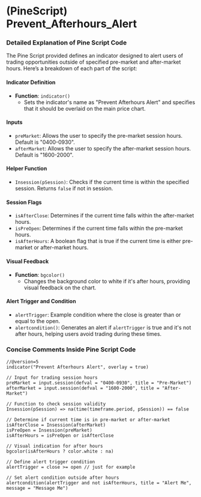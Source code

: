 # (PineScript) Prevent_Afterhours_Alert

### Detailed Explanation of Pine Script Code

The Pine Script provided defines an indicator designed to alert users of trading opportunities outside of specified pre-market and after-market hours. Here’s a breakdown of each part of the script:

#### Indicator Definition
- **Function**: `indicator()`
  - Sets the indicator's name as "Prevent Afterhours Alert" and specifies that it should be overlaid on the main price chart.

#### Inputs
- `preMarket`: Allows the user to specify the pre-market session hours. Default is "0400-0930".
- `afterMarket`: Allows the user to specify the after-market session hours. Default is "1600-2000".

#### Helper Function
- `Insession(pSession)`: Checks if the current time is within the specified session. Returns `false` if not in session.

#### Session Flags
- `isAfterClose`: Determines if the current time falls within the after-market hours.
- `isPreOpen`: Determines if the current time falls within the pre-market hours.
- `isAfterHours`: A boolean flag that is true if the current time is either pre-market or after-market hours.

#### Visual Feedback
- **Function**: `bgcolor()`
  - Changes the background color to white if it's after hours, providing visual feedback on the chart.

#### Alert Trigger and Condition
- `alertTrigger`: Example condition where the close is greater than or equal to the open.
- `alertcondition()`: Generates an alert if `alertTrigger` is true and it's not after hours, helping users avoid trading during these times.

### Concise Comments Inside Pine Script Code

```pinescript
//@version=5
indicator("Prevent Afterhours Alert", overlay = true)

// Input for trading session hours
preMarket = input.session(defval = "0400-0930", title = "Pre-Market")
afterMarket = input.session(defval = "1600-2000", title = "After-Market")

// Function to check session validity
Insession(pSession) => na(time(timeframe.period, pSession)) == false

// Determine if current time is in pre-market or after-market
isAfterClose = Insession(afterMarket)
isPreOpen = Insession(preMarket)
isAfterHours = isPreOpen or isAfterClose

// Visual indication for after hours
bgcolor(isAfterHours ? color.white : na)

// Define alert trigger condition
alertTrigger = close >= open // just for example

// Set alert condition outside after hours
alertcondition(alertTrigger and not isAfterHours, title = "Alert Me", message = "Message Me")
```
